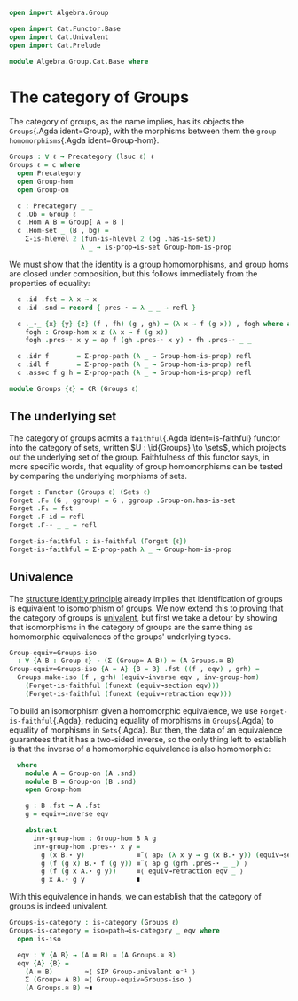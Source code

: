 ```agda
open import Algebra.Group

open import Cat.Functor.Base
open import Cat.Univalent
open import Cat.Prelude

module Algebra.Group.Cat.Base where
```

<!--
```agda
private variable
  ℓ : Level
open Functor
import Cat.Reasoning as CR
```
-->

# The category of Groups

The category of groups, as the name implies, has its objects the
`Groups`{.Agda ident=Group}, with the morphisms between them the `group
homomorphisms`{.Agda ident=Group-hom}.

```agda
Groups : ∀ ℓ → Precategory (lsuc ℓ) ℓ
Groups ℓ = c where
  open Precategory
  open Group-hom
  open Group-on

  c : Precategory _ _
  c .Ob = Group ℓ
  c .Hom A B = Group[ A ⇒ B ]
  c .Hom-set _ (B , bg) =
    Σ-is-hlevel 2 (fun-is-hlevel 2 (bg .has-is-set))
                  λ _ → is-prop→is-set Group-hom-is-prop
```

We must show that the identity is a group homomorphisms, and group homs
are closed under composition, but this follows immediately from the
properties of equality:

```agda
  c .id .fst = λ x → x
  c .id .snd = record { pres-⋆ = λ _ _ → refl }

  c ._∘_ {x} {y} {z} (f , fh) (g , gh) = (λ x → f (g x)) , fogh where abstract
    fogh : Group-hom x z (λ x → f (g x))
    fogh .pres-⋆ x y = ap f (gh .pres-⋆ x y) ∙ fh .pres-⋆ _ _

  c .idr f       = Σ-prop-path (λ _ → Group-hom-is-prop) refl
  c .idl f       = Σ-prop-path (λ _ → Group-hom-is-prop) refl
  c .assoc f g h = Σ-prop-path (λ _ → Group-hom-is-prop) refl

module Groups {ℓ} = CR (Groups ℓ)
```

## The underlying set

The category of groups admits a `faithful`{.Agda ident=is-faithful}
functor into the category of sets, written $U : \id{Groups} \to
\sets$, which projects out the underlying set of the group. Faithfulness
of this functor says, in more specific words, that equality of group
homomorphisms can be tested by comparing the underlying morphisms of
sets.

```agda
Forget : Functor (Groups ℓ) (Sets ℓ)
Forget .F₀ (G , ggroup) = G , ggroup .Group-on.has-is-set
Forget .F₁ = fst
Forget .F-id = refl
Forget .F-∘ _ _ = refl

Forget-is-faithful : is-faithful (Forget {ℓ})
Forget-is-faithful = Σ-prop-path λ _ → Group-hom-is-prop
```

## Univalence

The [structure identity principle] already implies that identification
of groups is equivalent to isomorphism of groups. We now extend this to
proving that the category of groups is [univalent], but first we take a
detour by showing that isomorphisms in the category of groups are the
same thing as homomorphic equivalences of the groups' underlying types.

[structure identity principle]: 1Lab.Univalence.SIP.html
[univalent]: Cat.Univalent.html

```agda
Group-equiv≃Groups-iso
  : ∀ {A B : Group ℓ} → (Σ (Group≃ A B)) ≃ (A Groups.≅ B)
Group-equiv≃Groups-iso {A = A} {B = B} .fst ((f , eqv) , grh) =
  Groups.make-iso (f , grh) (equiv→inverse eqv , inv-group-hom)
    (Forget-is-faithful (funext (equiv→section eqv)))
    (Forget-is-faithful (funext (equiv→retraction eqv)))
```

To build an isomorphism given a homomorphic equivalence, we use
`Forget-is-faithful`{.Agda}, reducing equality of morphisms in
`Groups`{.Agda} to equality of morphisms in `Sets`{.Agda}. But then, the
data of an equivalence guarantees that it has a two-sided inverse, so
the only thing left to establish is that the inverse of a homomorphic
equivalence is also homomorphic:

```agda
  where
    module A = Group-on (A .snd)
    module B = Group-on (B .snd)
    open Group-hom

    g : B .fst → A .fst
    g = equiv→inverse eqv

    abstract
      inv-group-hom : Group-hom B A g
      inv-group-hom .pres-⋆ x y =
        g (x B.⋆ y)             ≡˘⟨ ap₂ (λ x y → g (x B.⋆ y)) (equiv→section eqv _) (equiv→section eqv _) ⟩
        g (f (g x) B.⋆ f (g y)) ≡˘⟨ ap g (grh .pres-⋆ _ _) ⟩
        g (f (g x A.⋆ g y))     ≡⟨ equiv→retraction eqv _ ⟩
        g x A.⋆ g y             ∎
```

<!--
```agda
Group-equiv≃Groups-iso .snd = is-iso→is-equiv isic where
  open is-iso
  open Groups._≅_

  isic : is-iso _
  isic .is-iso.inv x =
    ( x .to .fst
    , is-iso→is-equiv (iso
        (x .from .fst)
        (happly (ap fst (x .invl)))
        (happly (ap fst (x .invr))))
    )
    , x .to .snd
  isic .is-iso.rinv x =
    Groups.≅-pathp refl refl refl (Forget-is-faithful refl)
  isic .is-iso.linv x =
    Σ-prop-path (λ _ → Group-hom-is-prop)
      (Σ-prop-path is-equiv-is-prop refl)
```
-->

With this equivalence in hands, we can establish that the category of
groups is indeed univalent.

```agda
Groups-is-category : is-category (Groups ℓ)
Groups-is-category = iso≃path→is-category _ eqv where
  open is-iso

  eqv : ∀ {A B} → (A ≡ B) ≃ (A Groups.≅ B)
  eqv {A} {B} =
    (A ≡ B)        ≃⟨ SIP Group-univalent e⁻¹ ⟩
    Σ (Group≃ A B) ≃⟨ Group-equiv≃Groups-iso ⟩
    (A Groups.≅ B) ≃∎
```
